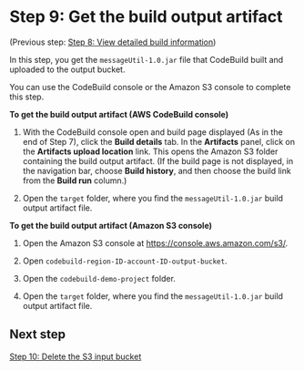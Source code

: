 # Step 9: Get the build output artifact<a name="getting-started-output-console"></a>

\(Previous step: [Step 8: View detailed build information](getting-started-build-log-console.md)\)

In this step, you get the `messageUtil-1.0.jar` file that CodeBuild built and uploaded to the output bucket\.

You can use the CodeBuild console or the Amazon S3 console to complete this step\.

**To get the build output artifact \(AWS CodeBuild console\)**

1. With the CodeBuild console open and build page displayed (As in the end of Step 7), click the **Build details** tab\. In the **Artifacts** panel, click on the **Artifacts upload location** link\. This opens the Amazon S3 folder containing the build output artifact\. \(If the build page is not displayed, in the navigation bar, choose **Build history**, and then choose the build link from the **Build run** column\.\)

1. Open the `target` folder, where you find the `messageUtil-1.0.jar` build output artifact file\.

**To get the build output artifact \(Amazon S3 console\)**

1. Open the Amazon S3 console at [https://console\.aws\.amazon\.com/s3/](https://console.aws.amazon.com/s3/)\.

1. Open `codebuild-region-ID-account-ID-output-bucket`\.

1. Open the `codebuild-demo-project` folder\.

1. Open the `target` folder, where you find the `messageUtil-1.0.jar` build output artifact file\.

## Next step<a name="getting-started-output-console-next"></a>

[Step 10: Delete the S3 input bucket](getting-started-clean-up-console.md)
